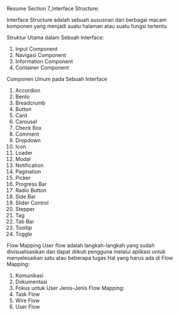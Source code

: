 Resume Section 7_Interface Structure:

Interface Structure adalah sebuah sususnan dari berbagai macam komponen yang menjadi suatu halaman atau suatu fungsi tertentu

Struktur Utama dalam Sebuah Interface:
1. Input Component
2. Navigasi Component
3. Information Component
4. Container Component

Componen Umum pada Sebuah Interface
1. Accordion
2. Bento
3. Breadcrumb
4. Button
5. Card
6. Carousel
7. Check Box
8. Comment
9. Dropdown
10. Icon
11. Loader
12. Modal
13. Notification
14. Pagination
15. Picker
16. Progress Bar
17. Radio Button
18. Side Bar 
19. Slider Control
20. Stepper
21. Tag
22. Tab Bar
23. Tooltip
24. Toggle

Flow Mapping
User flow adalah langkah-langkah yang sudah divisualisasikan dan dapat diikuti pengguna melalui aplikasi untuk menyelesaikan satu atau beberapa tugas
Hal yang harus ada di Flow Mapping:
1. Komunikasi
2. Dokumentasi
3. Fokus untuk User
Jenis-Jenis Flow Mapping:
1. Task Flow
2. Wire Flow
3. User Flow
